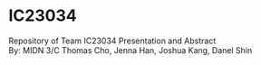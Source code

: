 # IC23034
Repository of Team IC23034 Presentation and Abstract <br />
By: MIDN 3/C Thomas Cho, Jenna Han, Joshua Kang, Danel Shin

